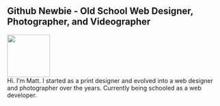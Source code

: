 ## Github Newbie - Old School Web Designer, Photographer, and Videographer ##
<img align="center" width="100" height="100" src="https://media0.giphy.com/media/V1NByByIuQuAg/giphy.gif"><br>
Hi. I’m Matt. I started as a print designer and evolved into a web designer and photographer over the years. Currently being schooled as a web developer.

